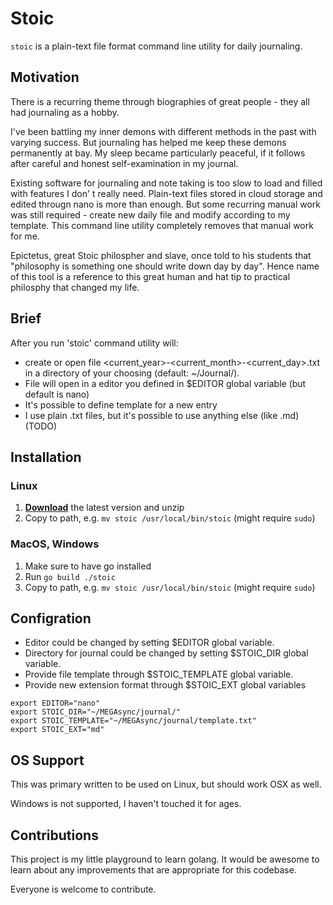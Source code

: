 # Stoic
`stoic` is a plain-text file format command line utility for daily journaling.

## Motivation
There is a recurring theme through biographies of great people - they all had journaling as a hobby.

I've been battling my inner demons with different methods in the past with varying success. But journaling has helped me keep these demons permanently at bay. My sleep became particularly peaceful, if it follows after careful and honest self-examination in my journal. 

Existing software for journaling and note taking is too slow to load and filled with features I don'
t really need. Plain-text files stored in cloud storage and edited througn nano is more than enough. But some recurring manual work was still required - create new daily file and  modify according to my template. This command line utility completely removes that manual work for me. 

Epictetus, great Stoic philospher and slave, once told to his students that "philosophy is something one should write down day by day". Hence name of this tool is a reference to this great human and hat tip to practical philosphy that changed my life.

## Brief
After you run 'stoic' command utility will:
- create or open file <current_year>-<current_month>-<current_day>.txt in a directory of your choosing (default: ~/Journal/).
- File will open in a editor you defined in $EDITOR global variable (but default is nano)
- It's possible to define template for a new entry
- I use plain .txt files, but it's possible to use anything else (like .md) (TODO)

## Installation
### Linux
1. [**Download**](https://github.com/skatkov/stoic/)
   the latest version and unzip
2. Copy to path, e.g. `mv stoic /usr/local/bin/stoic` (might require `sudo`)

### MacOS, Windows
1. Make sure to have go installed
2. Run `go build ./stoic`
3. Copy to path, e.g. `mv stoic /usr/local/bin/stoic` (might require `sudo`)

## Configration

- Editor could be changed  by setting $EDITOR global variable.
- Directory for journal could be changed by setting $STOIC_DIR global variable.
- Provide file template through $STOIC_TEMPLATE global variable.
- Provide new extension format through $STOIC_EXT global variables

```
export EDITOR="nano"
export STOIC_DIR="~/MEGAsync/journal/"
export STOIC_TEMPLATE="~/MEGAsync/journal/template.txt"
export STOIC_EXT="md"
```



## OS Support
This was primary written to be used on Linux, but should work OSX as well. 

Windows is not supported, I haven't touched it for ages.


## Contributions
This project is my little playground to learn golang. It would be awesome to learn about any improvements that are appropriate for this codebase.

Everyone is welcome to contribute.